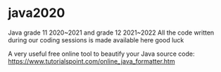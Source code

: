 # java2020
Java grade 11 2020~2021 and grade 12 2021~2022
All the code written during our coding sessions is made available here
good luck

A very useful free online tool to beautify your Java source code:
https://www.tutorialspoint.com/online_java_formatter.htm
